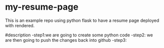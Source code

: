 # my-resume-page
This is an example repo using python flask to have a resume page deployed with rendered.

#description 
-step1:we are going to create some python code 
-step2: we are then going to push the changes back into github 
-step3: 